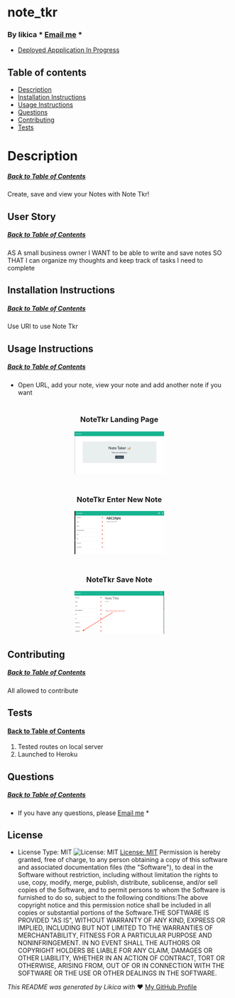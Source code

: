 # note_tkr
  ### By likica * [Email me](mailto:codefin9@hotmail.com) * 
  * [Deployed Appplication In Progress](https://likicanotetkr.herokuapp.com/)
 
  ## Table of contents
  * [Description](#Description)
  * [Installation Instructions](#installation-Instructions)
  * [Usage Instructions](#Usage-Instructions)
  * [Questions](#Questions)
  * [Contributing](#Contributing)
  * [Tests](#Tests)
 
  # Description
  ##### [Back to Table of Contents](#Table-of-Contents)
  Create, save and view your Notes with Note Tkr!

  ## User Story
  ##### [Back to Table of Contents](#Table-of-Contents)
  AS A small business owner I WANT to be able to write and save notes SO THAT I can organize my thoughts and keep track of tasks I need to complete

  ## Installation Instructions
  ##### [Back to Table of Contents](#Table-of-Contents)
  Use URl to use Note Tkr

  ## Usage Instructions
  ##### [Back to Table of Contents](#Table-of-Contents)
* Open URL, add your note, view your note and add another note if you want

<h3 align="center" width="100%">
 <br>NoteTkr Landing Page</br>
<p align="center" width="100%">
    <img src="public/assets/images/NoteTkr_lp.png" width="40%"/>
     <h3 align="center" width="100%">
 <br>NoteTkr Enter New Note</br>
<p align="center" width="100%">
    <img src="public/assets/images/newNote.png" width="40%"/>
     <h3 align="center" width="100%">
 <br>NoteTkr Save Note</br>
<p align="center" width="100%">
    <img src="public/assets/images/savedNote.png" width="40%"/>

  ## Contributing
  ##### [Back to Table of Contents](#Table-of-Contents)
  All allowed to contribute

  ## Tests
  #### [Back to Table of Contents](#Table-of-Contents)
  1. Tested routes on local server
  2. Launched to Heroku

  ## Questions
  ##### [Back to Table of Contents](#Table-of-Contents)
  * If you have any questions, please [Email me](mailto:codefin9@hotmail.com) *

  ## License 
  * License Type: MIT
    ![License: MIT](https://img.shields.io/badge/License-MIT-green.svg)
    [License: MIT](https://opensource.org/licenses/MIT)
    Permission is hereby granted, free of charge, to any person obtaining a copy of this software and associated documentation files (the "Software"), to deal in the Software without restriction, including without limitation the rights to use, copy, modify, merge, publish, distribute, sublicense, and/or sell copies of the Software, and to permit persons to whom the Software is furnished to do so, subject to the following conditions:The above copyright notice and this permission notice shall be included in all copies or substantial portions of the Software.THE SOFTWARE IS PROVIDED "AS IS", WITHOUT WARRANTY OF ANY KIND, EXPRESS OR IMPLIED, INCLUDING BUT NOT LIMITED TO THE WARRANTIES OF MERCHANTABILITY, FITNESS FOR A PARTICULAR PURPOSE AND NONINFRINGEMENT. IN NO EVENT SHALL THE AUTHORS OR COPYRIGHT HOLDERS BE LIABLE FOR ANY CLAIM, DAMAGES OR OTHER LIABILITY, WHETHER IN AN ACTION OF CONTRACT, TORT OR OTHERWISE, ARISING FROM, OUT OF OR IN CONNECTION WITH THE SOFTWARE OR THE USE OR OTHER DEALINGS IN THE SOFTWARE.


  _This README was generated by Likica with_ ❤️ [My GitHub Profile](https://github.com/likica)
 
  

